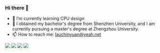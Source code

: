 ### Hi there 👋
- 🌱 I’m currently learning CPU design 
- 🔭 I obtained my bachelor's degree from Shenzhen University, and I am currently pursuing a master's degree at Zhengzhou University.
- 📫 How to reach me: lauchinyuan@yeah.net

![](https://github-readme-stats.vercel.app/api?username=lauchinyuan)
![](http://github-profile-summary-cards.vercel.app/api/cards/profile-details?username=lauchinyuan) 
![](http://github-profile-summary-cards.vercel.app/api/cards/repos-per-language?username=lauchinyuan) 
![](http://github-profile-summary-cards.vercel.app/api/cards/most-commit-language?username=lauchinyuan)


<!--
**lauchinyuan/lauchinyuan** is a ✨ _special_ ✨ repository because its `README.md` (this file) appears on your GitHub profile.

Here are some ideas to get you started:

- 🔭 I’m currently working on ...
- 🌱 I’m currently learning ...
- 👯 I’m looking to collaborate on ...
- 🤔 I’m looking for help with ...
- 💬 Ask me about ...
- 📫 How to reach me: ...
- 😄 Pronouns: ...
- ⚡ Fun fact: ...
-->
